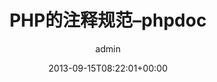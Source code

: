 ---
title: PHP的注释规范–phpdoc
author: admin
type: post
date: 2013-09-15T08:22:01+00:00
url: /archives/14466
categories:
 - 程序开发
tags:
 - php

---